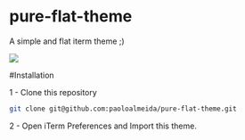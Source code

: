 # pure-flat-theme
 A simple and flat iterm theme ;)

![](https://s3.amazonaws.com/f.cl.ly/items/0O2Z2d3H463f2k3X1Y3I/Screen%20Shot%202015-09-25%20at%2018.55.07.png)

#Installation

1 - Clone this repository

```sh
git clone git@github.com:paoloalmeida/pure-flat-theme.git
```

2 - Open iTerm Preferences and Import this theme.  